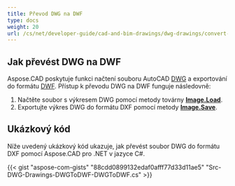 ```yaml
---
title: Převod DWG na DWF
type: docs
weight: 20
url: /cs/net/developer-guide/cad-and-bim-drawings/dwg-drawings/convert-dwg-to-dwf/
---
```


## **Jak převést DWG na DWF**

Aspose.CAD poskytuje funkci načtení souboru AutoCAD [DWG](https://docs.fileformat.com/cad/dwg/) a exportování do formátu [DWF](https://docs.fileformat.com/cad/dwf/). Přístup k převodu DWG na DWF funguje následovně:

1. Načtěte soubor s výkresem DWG pomocí metody továrny [**Image.Load**](https://reference.aspose.com/cad/net/aspose.cad/image/methods/load/index).
1. Exportujte výkres DWG do formátu DXF pomocí metody [**Image.Save**](https://reference.aspose.com/cad/net/aspose.cad/image/methods/save/index).

## Ukázkový kód

Níže uvedený ukázkový kód ukazuje, jak převést soubor DWG do formátu DXF pomocí Aspose.CAD pro .NET v jazyce C#.

{{< gist "aspose-com-gists" "88cdd0899132edaf0afff77d33d11ae5" "Src-DWG-Drawings-DWGToDWF-DWGToDWF.cs" >}}
